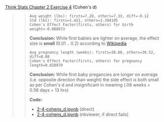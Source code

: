 [Think Stats Chapter 2 Exercise 4](http://greenteapress.com/thinkstats2/html/thinkstats2003.html#toc24) (Cohen's d)

>> `Avg weight (lbs): firsts=7.20, others=7.33, diff=-0.12`  
>> `Std (lbs): firsts=1.421, others=1.394195`  
>> `Cohen's Effect Factor(firsts, others) for birth weight=-0.088673`  
>>
>> **Conclusion:** While first babies are lighter on average, the effect size is
     **small** (0.01 .. 0.2) according to
     [Wikipedia](https://en.wikipedia.org/wiki/Effect_size#Cohen's_d)
>>
>> `Avg pregnancy length (weeks): firsts=38.60, others=38.52, diff=0.08`  
>> `Cohen's Effect Factor(firsts, others) for pregnancy length=0.028879`  
>>
>> **Conclusion:** While first baby pregancies are longer on average
     (i.e. opposite direction than weight) the side effect is both small as per
     Cohen's d and insignificant in meaning (.08 weeks = 0.56 days = 13 hrs)
>>
>> **Code:**   
>>  - [2-4-cohens_d.ipynb](2-4-cohens_d.ipynb) (direct)
>>  - [2-4-cohens_d.ipynb](ttps://nbviewer.jupyter.org/github/emypar/dsp/blob/master/statistics/2-4-cohens_d.ipynb) (nbviewer, if direct fails)